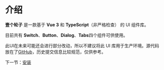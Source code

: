 # 介绍

**壹个轮子** 是一款基于 **Vue 3** 和 **TypeScript**（非严格检查） 的 UI 组件库。

目前共有 **Switch**、**Button**、**Dialog**、**Tabs**四个组件可供使用。

此UI在未来可能还会进行部分改动，所以不建议将此 UI 库用于生产环境。源代码放在了<a href="https://github.com/oldniu23/oneGuLu" target="_blank">GitHub</a>，历史提交信息比较规范，仅供参考。

下一节：[安装](#/doc/install)
